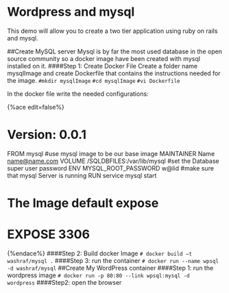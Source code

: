 # Wordpress and mysql

This demo will allow you to create a two tier application using ruby on rails and mysql.

##Create MySQL server
Mysql is by far the most used database in the open source community so a docker image have been created with mysql installed on it.
####Step 1: Create Docker File
Create a folder name mysqlImage and create Dockerfile that contains the instructions needed for the image.
```#mkdir mysqlImage```
```#cd mysqlImage```
```#vi Dockerfile```

In the docker file write the needed configurations:

{%ace edit=false%}
# Version: 0.0.1
FROM mysql
#use mysql image to be our base image
MAINTAINER Name name@name.com
VOLUME /SQLDBFILES:/var/lib/mysql
#set the Database super user password
ENV MYSQL_ROOT_PASSWORD w@lid
#make sure that mysql Server is running
RUN service mysql start
# The Image default expose
# EXPOSE 3306
{%endace%}
####Step 2: Build docker Image
```# docker build –t washraf/mysql .```
####Step 3: run the container
```# docker run --name wpsql -d washraf/mysql```
##Create My WordPress container
####Step 1: run the wordpress image
```# docker run -p 80:80 --link wpsql:mysql -d  wordpress```
####Step2: open the browser

